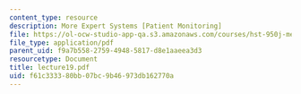 ```yaml
---
content_type: resource
description: More Expert Systems [Patient Monitoring]
file: https://ol-ocw-studio-app-qa.s3.amazonaws.com/courses/hst-950j-medical-computing-spring-2003/f61c333380bb07bc9b46973db162770a_lecture19.pdf
file_type: application/pdf
parent_uid: f9a7b558-2759-4948-5817-d8e1aaeea3d3
resourcetype: Document
title: lecture19.pdf
uid: f61c3333-80bb-07bc-9b46-973db162770a
---
```

